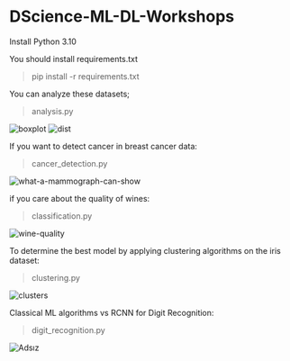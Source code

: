 # DScience-ML-DL-Workshops

Install Python 3.10

You should install requirements.txt
> pip install -r requirements.txt

You can analyze these datasets;
> analysis.py

![boxplot](https://github.com/tlgakpln/DScience-ML-DL-Workshops/assets/46111780/17b89cc7-666a-477f-b1e5-9622e5fb04eb) ![dist](https://github.com/tlgakpln/DScience-ML-DL-Workshops/assets/46111780/df931c50-aa4a-4010-9cd1-aee6d31b46c9) 

If you want to detect cancer in breast cancer data:
> cancer_detection.py

![what-a-mammograph-can-show](https://github.com/tlgakpln/DScience-ML-DL-Workshops/assets/46111780/605c5f3a-cecb-41ab-bda6-6b273ae82fbb)

if you care about the quality of wines:
> classification.py

![wine-quality](https://github.com/tlgakpln/DScience-ML-DL-Workshops/assets/46111780/ecfa99ee-6412-42a7-9bf8-47d7cc7e7fe9)

To determine the best model by applying clustering algorithms on the iris dataset:
> clustering.py

![clusters](https://github.com/tlgakpln/DScience-ML-DL-Workshops/assets/46111780/a09d30cc-1044-4586-818f-4aa953001814)

Classical ML algorithms vs RCNN for Digit Recognition:
> digit_recognition.py

![Adsız](https://github.com/tlgakpln/DScience-ML-DL-Workshops/assets/46111780/da1b3de4-c97d-40f0-ae39-02446bde8171)
